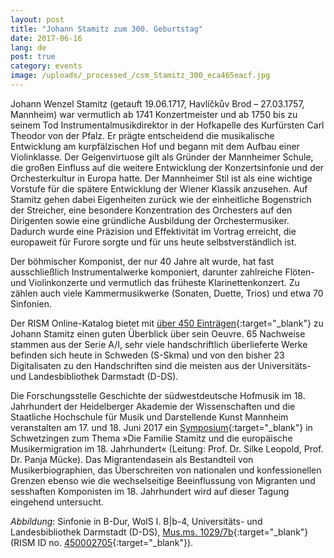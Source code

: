 ```yaml
---
layout: post
title: "Johann Stamitz zum 300. Geburtstag"
date: 2017-06-16
lang: de
post: true
category: events
image: /uploads/_processed_/csm_Stamitz_300_eca465eacf.jpg
---
```



Johann Wenzel Stamitz (getauft 19.06.1717, Havlíčkův Brod – 27.03.1757, Mannheim) war vermutlich ab 1741 Konzertmeister und ab 1750 bis zu seinem Tod Instrumentalmusikdirektor in der Hofkapelle des Kurfürsten Carl Theodor von der Pfalz. Er prägte entscheidend die musikalische Entwicklung am kurpfälzischen Hof und begann mit dem Aufbau einer Violinklasse. Der Geigenvirtuose gilt als Gründer der Mannheimer Schule, die großen Einfluss auf die weitere Entwicklung der Konzertsinfonie und der Orchesterkultur in Europa hatte. Der Mannheimer Stil ist als eine wichtige Vorstufe für die spätere Entwicklung der Wiener Klassik anzusehen. Auf Stamitz gehen dabei Eigenheiten zurück wie der einheitliche Bogenstrich der Streicher, eine besondere Konzentration des Orchesters auf den Dirigenten sowie eine gründliche Ausbildung der Orchestermusiker. Dadurch wurde eine Präzision und Effektivität im Vortrag erreicht, die europaweit für Furore sorgte und für uns heute selbstverständlich ist.

Der böhmischer Komponist, der nur 40 Jahre alt wurde, hat fast ausschließlich Instrumentalwerke komponiert, darunter zahlreiche Flöten- und Violinkonzerte und vermutlich das früheste Klarinettenkonzert. Zu zählen auch viele Kammermusikwerke (Sonaten, Duette, Trios) und etwa 70 Sinfonien.



Der RISM Online-Katalog bietet mit [über 450 Einträgen](https://opac.rism.info/metaopac/search?View=rism&View=rism&q=118752618&Language=en){:target="_blank"} zu Johann Stamitz einen guten Überblick über sein Oeuvre. 65 Nachweise stammen aus der Serie A/I, sehr viele handschriftlich überlieferte Werke befinden sich heute in Schweden (S-Skma) und von den bisher 23 Digitalisaten zu den Handschriften sind die meisten aus der Universitäts- und Landesbibliothek Darmstadt (D-DS).

Die Forschungsstelle Geschichte der südwestdeutsche Hofmusik im 18. Jahrhundert der Heidelberger Akademie der Wissenschaften und die Staatliche Hochschule für Musik und Darstellende Kunst Mannheim veranstalten am 17. und 18. Juni 2017 ein [Symposium](http://www.hof-musik.de/html/veranstaltungen.html){:target="_blank"} in Schwetzingen zum Thema »Die Familie Stamitz und die europäische Musikermigration im 18. Jahrhundert« (Leitung: Prof. Dr. Silke Leopold, Prof. Dr. Panja Mücke). Das Migrantendasein als Bestandteil von Musikerbiographien, das Überschreiten von nationalen und konfessionellen Grenzen ebenso wie die wechselseitige Beeinflussung von Migranten und sesshaften Komponisten im 18. Jahrhundert wird auf dieser Tagung eingehend untersucht.



_Abbildung_: Sinfonie in B-Dur, WolS I. B|b-4, Universitäts- und Landesbibliothek Darmstadt (D-DS), [Mus.ms. 1029/7b](http://tudigit.ulb.tu-darmstadt.de/show/Mus-Ms-1029-07b){:target="_blank"} (RISM ID no. [450002705](https://opac.rism.info/search?id=450002705&Language=en){:target="_blank"}).



<script type="text/javascript">var switchTo5x=true;</script><script type="text/javascript" src="http://w.sharethis.com/button/buttons.js"></script><script type="text/javascript">stLight.options({publisher: "9b601438-1ce1-49d8-bfd7-9cff5df54c17", doNotHash: false, doNotCopy: false, hashAddressBar: false});</script>